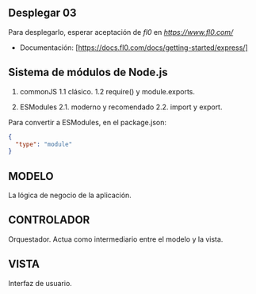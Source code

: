 ## Desplegar 03
Para desplegarlo, esperar aceptación de *fl0* en *https://www.fl0.com/*
- Documentación: [https://docs.fl0.com/docs/getting-started/express/]

## Sistema de módulos de Node.js
1. commonJS
1.1 clásico.
1.2 require() y module.exports.

2. ESModules
2.1. moderno y recomendado
2.2. import y export.

Para convertir a ESModules, en el package.json:
```json
{
  "type": "module"
}
```

## MODELO
La lógica de negocio de la aplicación.

## CONTROLADOR 
Orquestador. Actua como intermediario entre el modelo y la vista.

## VISTA
Interfaz de usuario.
